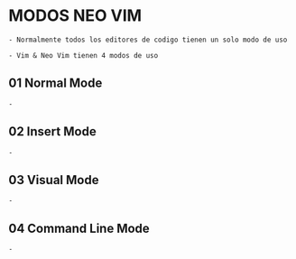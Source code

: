 
# MODOS NEO VIM

	- Normalmente todos los editores de codigo tienen un solo modo de uso

	- Vim & Neo Vim tienen 4 modos de uso



## 01 Normal Mode

	-

## 02 Insert Mode

	-

## 03 Visual Mode

	-

## 04 Command Line Mode

	-
	
